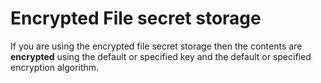 # Encrypted File secret storage

If you are using the encrypted file secret storage
then the contents are **encrypted** using the
default or specified key and the default or
specified encryption algorithm.

